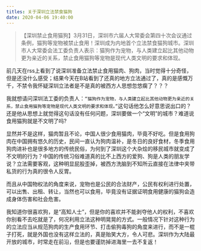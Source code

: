```yaml
---
titles: 关于深圳立法禁食猫狗
date: 2020-04-06 19:40:00
---
```


> 【深圳禁止食用猫狗】3月31日，深圳市六届人大常委会第四十次会议通过条例，猫狗等宠物被禁止食用！深圳成为内地首个立法禁食猫狗城市。深圳市人大常委会法工委负责人表示：猫狗作为宠物，与人类建立起比其他动物更为亲近的关系，禁止食用猫狗等宠物是现代人类文明的要求和体现。

前几天在rss上看到了说深圳准备立法禁止食用猫肉、狗肉，当时觉得十分奇怪，但是还没什么感受；结果今天在B站看到了还真的地方立法通过了，真的是感慨万千，不禁令我怀疑深圳立法者是不是真的被西方人思想忽悠瘸了？？？

我就想请问深圳法工委的负责人：`“猫狗作为宠物，与人类建立起比其他动物更为亲近的关系，禁止食用猫狗等宠物是现代人类文明的要求和体现。”`这句话他怎么好意思说出口的？还是他从思想上就觉得这句话没有任何问题，深圳要做一个“文明”的城市？难道说食用猫狗就是不文明了吗?

显然并不是这样，猫肉暂且不论，中国人很少食用猫肉，毕竟不好吃。但是食用狗肉在中国拥有悠久的历史，民间一直认为狗肉温补，是冬日的良好食材，冬季食用狗肉进补也是很多地方的传统民俗，为何到了深圳这个大杂烩的移民城市就变成了不文明的行为？中国的传统习俗难道真的比不上西方的爱狗、狗是人类的朋友学说？立法需要客观，这种明显屁股歪掉，被西方洗脑到不知所云直接在法律中夹带私货的行为真的很令人反胃。

而且从中国物权法的角度来说，宠物也是公民的合法财产，公民有权利进行处置，可以出售、出租、转让，当然也可以食用，毕竟没有证据证明食用健康的猫狗会造成身体伤害和社会危害。

我知道你很喜欢狗，是“高知人士”，但是你的喜欢并不能剥夺他人的权利，不喜欢你别看不去吃就是了，何况利用立法这种明晃晃的方式。一般情况下针对这种行为的立法应当从规范狗肉的生产食用环节、打击偷狗毒狗的角度来进行，而不是一棍子打死，就是外国也没有这样立法的，真是贻笑大方，令人可悲。深圳作为大陆最开放的城市，时常走在前沿，但是也要谨防掉进海里一去不复返！